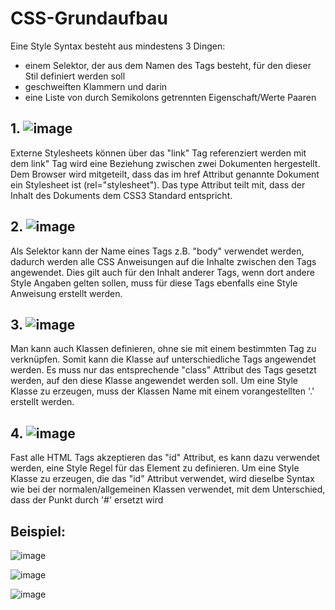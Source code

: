 # CSS-Grundaufbau

Eine Style Syntax besteht aus mindestens 3 Dingen: 
- einem Selektor, der aus dem Namen des Tags besteht, für den dieser Stil definiert werden soll
- geschweiften Klammern und darin
- eine Liste von durch Semikolons getrennten Eigenschaft/Werte Paaren


## 1. ![image](https://user-images.githubusercontent.com/63674539/183260990-359d610a-cbe2-4742-9c94-cac32cab7703.png)
Externe Stylesheets können über das "link" Tag referenziert werden mit dem link" Tag wird eine Beziehung zwischen zwei Dokumenten hergestellt. Dem Browser wird mitgeteilt, dass das im href Attribut genannte Dokument ein Stylesheet ist (rel="stylesheet"). Das type Attribut teilt mit, dass der Inhalt des Dokuments dem CSS3 Standard entspricht.

## 2. ![image](https://user-images.githubusercontent.com/63674539/183260914-73348d3d-1865-4e83-9160-c92632418236.png)
Als Selektor kann der Name eines Tags z.B. "body" verwendet werden, dadurch werden alle CSS Anweisungen auf die Inhalte zwischen den Tags angewendet. Dies gilt auch für den Inhalt anderer Tags, wenn dort andere Style Angaben gelten sollen, muss für diese Tags ebenfalls eine Style Anweisung erstellt werden.

## 3. ![image](https://user-images.githubusercontent.com/63674539/183260946-e06e96bc-1c59-4eac-897e-4bfc91f3ff14.png)
Man kann auch Klassen definieren, ohne sie mit einem bestimmten Tag zu verknüpfen. Somit kann die Klasse auf unterschiedliche Tags angewendet werden. Es muss nur das
entsprechende "class" Attribut des Tags gesetzt werden, auf den diese Klasse angewendet werden soll. Um eine Style Klasse zu erzeugen, muss der Klassen Name mit einem vorangestellten '.' erstellt werden.

## 4. ![image](https://user-images.githubusercontent.com/63674539/183260963-157ea6cf-0d39-4fa8-9319-8f027f641264.png)
Fast alle HTML Tags akzeptieren das "id" Attribut, es kann dazu verwendet werden, eine Style Regel für das Element zu definieren. Um eine Style Klasse zu erzeugen, die das "id" Attribut verwendet, wird dieselbe Syntax wie bei der normalen/allgemeinen Klassen verwendet, mit dem Unterschied, dass der Punkt durch '#' ersetzt wird


## Beispiel:

![image](https://user-images.githubusercontent.com/63674539/183251163-b2fefda4-0957-4f4d-9db8-404bb594ea08.png)

![image](https://user-images.githubusercontent.com/63674539/183251174-1e677390-70b7-4a95-8e22-ca742f1a43f6.png)

![image](https://user-images.githubusercontent.com/63674539/183251184-7f3fe81a-3aad-40a6-b375-3bace246f6a0.png)
